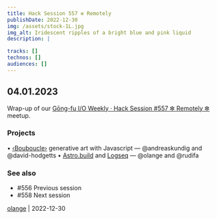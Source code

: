 ```yaml
---
title: Hack Session 557 ✼ Remotely
publishDate: 2022-12-30
img: /assets/stock-1L.jpg
img_alt: Iridescent ripples of a bright blue and pink liquid
description: |

tracks: []
technos: []
audiences: []
---
```


## 04.01.2023

Wrap-up of our [Gōng-fu I/O Weekly · Hack Session #557 ✼ Remotely ✼](https://www.meetup.com/fr-FR/gōngfuio/events/290355346/) meetup.

### Projects

• [‹Bouboucle›](http://bouboucle.com) generative art with Javascript — @andreaskundig and @david-hodgetts 
• [Astro.build](https://docs.astro.build/) and [Logseq](http://logseq.com) — @olange and @rudifa

### See also

* #556 Previous session
* #558 Next session

[olange](https://github.com/olange) | 2022-12-30


